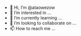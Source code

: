 - 👋 Hi, I’m @ataowezow
- 👀 I’m interested in ...
- 🌱 I’m currently learning ...
- 💞️ I’m looking to collaborate on ...
- 📫 How to reach me ...

<!---
ataowezow/ataowezow is a ✨ special ✨ repository because its `README.md` (this file) appears on your GitHub profile.
You can click the Preview link to take a look at your changes.
--->

